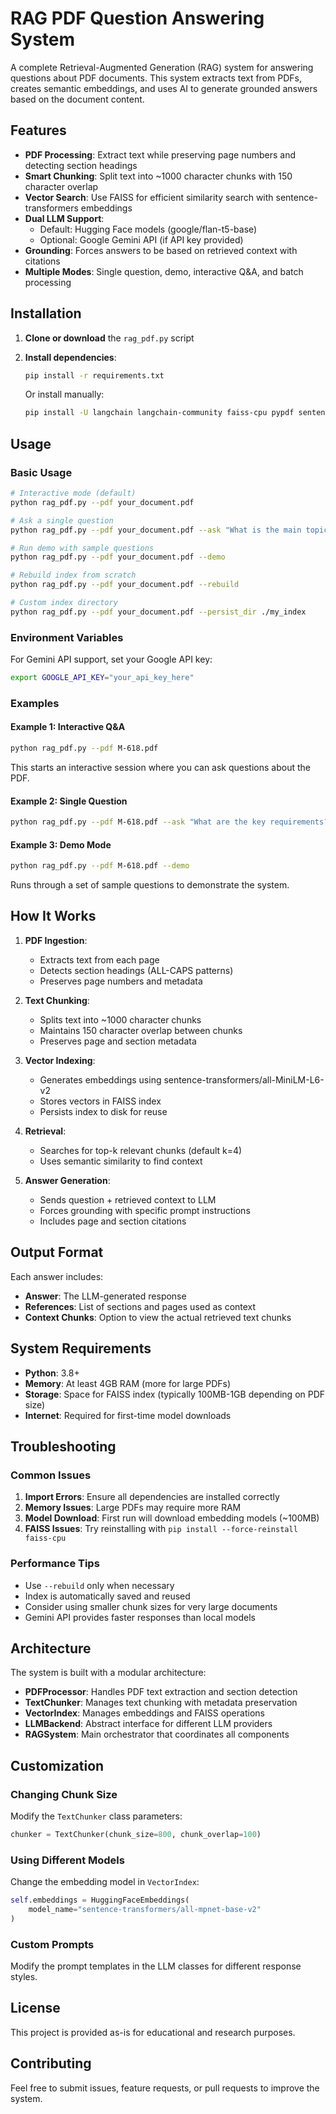 # RAG PDF Question Answering System

A complete Retrieval-Augmented Generation (RAG) system for answering questions about PDF documents. This system extracts text from PDFs, creates semantic embeddings, and uses AI to generate grounded answers based on the document content.

## Features

- **PDF Processing**: Extract text while preserving page numbers and detecting section headings
- **Smart Chunking**: Split text into ~1000 character chunks with 150 character overlap
- **Vector Search**: Use FAISS for efficient similarity search with sentence-transformers embeddings
- **Dual LLM Support**: 
  - Default: Hugging Face models (google/flan-t5-base)
  - Optional: Google Gemini API (if API key provided)
- **Grounding**: Forces answers to be based on retrieved context with citations
- **Multiple Modes**: Single question, demo, interactive Q&A, and batch processing

## Installation

1. **Clone or download** the `rag_pdf.py` script
2. **Install dependencies**:
   ```bash
   pip install -r requirements.txt
   ```
   
   Or install manually:
   ```bash
   pip install -U langchain langchain-community faiss-cpu pypdf sentence-transformers transformers google-generativeai
   ```

## Usage

### Basic Usage

```bash
# Interactive mode (default)
python rag_pdf.py --pdf your_document.pdf

# Ask a single question
python rag_pdf.py --pdf your_document.pdf --ask "What is the main topic?"

# Run demo with sample questions
python rag_pdf.py --pdf your_document.pdf --demo

# Rebuild index from scratch
python rag_pdf.py --pdf your_document.pdf --rebuild

# Custom index directory
python rag_pdf.py --pdf your_document.pdf --persist_dir ./my_index
```

### Environment Variables

For Gemini API support, set your Google API key:
```bash
export GOOGLE_API_KEY="your_api_key_here"
```

### Examples

#### Example 1: Interactive Q&A
```bash
python rag_pdf.py --pdf M-618.pdf
```
This starts an interactive session where you can ask questions about the PDF.

#### Example 2: Single Question
```bash
python rag_pdf.py --pdf M-618.pdf --ask "What are the key requirements?"
```

#### Example 3: Demo Mode
```bash
python rag_pdf.py --pdf M-618.pdf --demo
```
Runs through a set of sample questions to demonstrate the system.

## How It Works

1. **PDF Ingestion**: 
   - Extracts text from each page
   - Detects section headings (ALL-CAPS patterns)
   - Preserves page numbers and metadata

2. **Text Chunking**:
   - Splits text into ~1000 character chunks
   - Maintains 150 character overlap between chunks
   - Preserves page and section metadata

3. **Vector Indexing**:
   - Generates embeddings using sentence-transformers/all-MiniLM-L6-v2
   - Stores vectors in FAISS index
   - Persists index to disk for reuse

4. **Retrieval**:
   - Searches for top-k relevant chunks (default k=4)
   - Uses semantic similarity to find context

5. **Answer Generation**:
   - Sends question + retrieved context to LLM
   - Forces grounding with specific prompt instructions
   - Includes page and section citations

## Output Format

Each answer includes:
- **Answer**: The LLM-generated response
- **References**: List of sections and pages used as context
- **Context Chunks**: Option to view the actual retrieved text chunks

## System Requirements

- **Python**: 3.8+
- **Memory**: At least 4GB RAM (more for large PDFs)
- **Storage**: Space for FAISS index (typically 100MB-1GB depending on PDF size)
- **Internet**: Required for first-time model downloads

## Troubleshooting

### Common Issues

1. **Import Errors**: Ensure all dependencies are installed correctly
2. **Memory Issues**: Large PDFs may require more RAM
3. **Model Download**: First run will download embedding models (~100MB)
4. **FAISS Issues**: Try reinstalling with `pip install --force-reinstall faiss-cpu`

### Performance Tips

- Use `--rebuild` only when necessary
- Index is automatically saved and reused
- Consider using smaller chunk sizes for very large documents
- Gemini API provides faster responses than local models

## Architecture

The system is built with a modular architecture:

- **PDFProcessor**: Handles PDF text extraction and section detection
- **TextChunker**: Manages text chunking with metadata preservation
- **VectorIndex**: Manages embeddings and FAISS operations
- **LLMBackend**: Abstract interface for different LLM providers
- **RAGSystem**: Main orchestrator that coordinates all components

## Customization

### Changing Chunk Size
Modify the `TextChunker` class parameters:
```python
chunker = TextChunker(chunk_size=800, chunk_overlap=100)
```

### Using Different Models
Change the embedding model in `VectorIndex`:
```python
self.embeddings = HuggingFaceEmbeddings(
    model_name="sentence-transformers/all-mpnet-base-v2"
)
```

### Custom Prompts
Modify the prompt templates in the LLM classes for different response styles.

## License

This project is provided as-is for educational and research purposes.

## Contributing

Feel free to submit issues, feature requests, or pull requests to improve the system.
